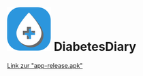 # ![logo](https://github.com/Hurdel/files/blob/main/logo.svg) DiabetesDiary

[Link zur "app-release.apk"](https://github.com/Hurdel/DiabetesDiary/tree/master/app/release)
